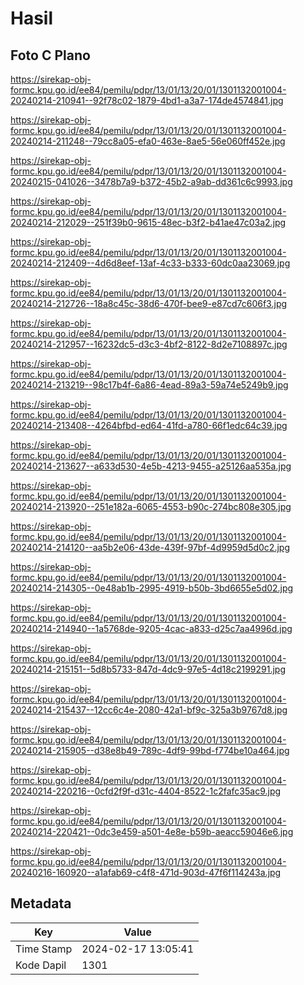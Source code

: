 # Hasil

## Foto C Plano

https://sirekap-obj-formc.kpu.go.id/ee84/pemilu/pdpr/13/01/13/20/01/1301132001004-20240214-210941--92f78c02-1879-4bd1-a3a7-174de4574841.jpg

https://sirekap-obj-formc.kpu.go.id/ee84/pemilu/pdpr/13/01/13/20/01/1301132001004-20240214-211248--79cc8a05-efa0-463e-8ae5-56e060ff452e.jpg

https://sirekap-obj-formc.kpu.go.id/ee84/pemilu/pdpr/13/01/13/20/01/1301132001004-20240215-041026--3478b7a9-b372-45b2-a9ab-dd361c6c9993.jpg

https://sirekap-obj-formc.kpu.go.id/ee84/pemilu/pdpr/13/01/13/20/01/1301132001004-20240214-212029--251f39b0-9615-48ec-b3f2-b41ae47c03a2.jpg

https://sirekap-obj-formc.kpu.go.id/ee84/pemilu/pdpr/13/01/13/20/01/1301132001004-20240214-212409--4d6d8eef-13af-4c33-b333-60dc0aa23069.jpg

https://sirekap-obj-formc.kpu.go.id/ee84/pemilu/pdpr/13/01/13/20/01/1301132001004-20240214-212726--18a8c45c-38d6-470f-bee9-e87cd7c606f3.jpg

https://sirekap-obj-formc.kpu.go.id/ee84/pemilu/pdpr/13/01/13/20/01/1301132001004-20240214-212957--16232dc5-d3c3-4bf2-8122-8d2e7108897c.jpg

https://sirekap-obj-formc.kpu.go.id/ee84/pemilu/pdpr/13/01/13/20/01/1301132001004-20240214-213219--98c17b4f-6a86-4ead-89a3-59a74e5249b9.jpg

https://sirekap-obj-formc.kpu.go.id/ee84/pemilu/pdpr/13/01/13/20/01/1301132001004-20240214-213408--4264bfbd-ed64-41fd-a780-66f1edc64c39.jpg

https://sirekap-obj-formc.kpu.go.id/ee84/pemilu/pdpr/13/01/13/20/01/1301132001004-20240214-213627--a633d530-4e5b-4213-9455-a25126aa535a.jpg

https://sirekap-obj-formc.kpu.go.id/ee84/pemilu/pdpr/13/01/13/20/01/1301132001004-20240214-213920--251e182a-6065-4553-b90c-274bc808e305.jpg

https://sirekap-obj-formc.kpu.go.id/ee84/pemilu/pdpr/13/01/13/20/01/1301132001004-20240214-214120--aa5b2e06-43de-439f-97bf-4d9959d5d0c2.jpg

https://sirekap-obj-formc.kpu.go.id/ee84/pemilu/pdpr/13/01/13/20/01/1301132001004-20240214-214305--0e48ab1b-2995-4919-b50b-3bd6655e5d02.jpg

https://sirekap-obj-formc.kpu.go.id/ee84/pemilu/pdpr/13/01/13/20/01/1301132001004-20240214-214940--1a5768de-9205-4cac-a833-d25c7aa4996d.jpg

https://sirekap-obj-formc.kpu.go.id/ee84/pemilu/pdpr/13/01/13/20/01/1301132001004-20240214-215151--5d8b5733-847d-4dc9-97e5-4d18c2199291.jpg

https://sirekap-obj-formc.kpu.go.id/ee84/pemilu/pdpr/13/01/13/20/01/1301132001004-20240214-215437--12cc6c4e-2080-42a1-bf9c-325a3b9767d8.jpg

https://sirekap-obj-formc.kpu.go.id/ee84/pemilu/pdpr/13/01/13/20/01/1301132001004-20240214-215905--d38e8b49-789c-4df9-99bd-f774be10a464.jpg

https://sirekap-obj-formc.kpu.go.id/ee84/pemilu/pdpr/13/01/13/20/01/1301132001004-20240214-220216--0cfd2f9f-d31c-4404-8522-1c2fafc35ac9.jpg

https://sirekap-obj-formc.kpu.go.id/ee84/pemilu/pdpr/13/01/13/20/01/1301132001004-20240214-220421--0dc3e459-a501-4e8e-b59b-aeacc59046e6.jpg

https://sirekap-obj-formc.kpu.go.id/ee84/pemilu/pdpr/13/01/13/20/01/1301132001004-20240216-160920--a1afab69-c4f8-471d-903d-47f6f114243a.jpg


## Metadata

| Key        | Value               |
| ---------- | ------------------- |
| Time Stamp | 2024-02-17 13:05:41 |
| Kode Dapil | 1301                |



